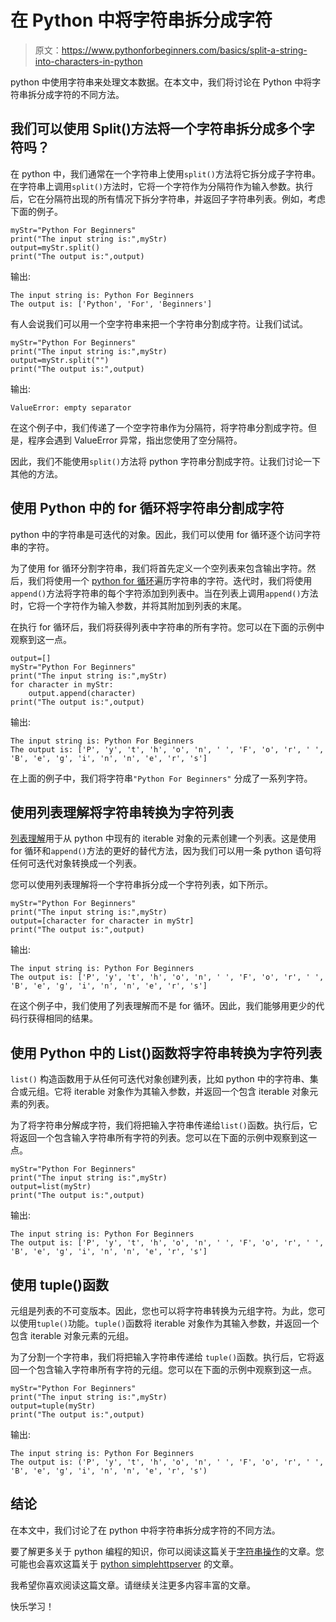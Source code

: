 # 在 Python 中将字符串拆分成字符

> 原文：<https://www.pythonforbeginners.com/basics/split-a-string-into-characters-in-python>

python 中使用字符串来处理文本数据。在本文中，我们将讨论在 Python 中将字符串拆分成字符的不同方法。

## 我们可以使用 Split()方法将一个字符串拆分成多个字符吗？

在 python 中，我们通常在一个字符串上使用`split()`方法将它拆分成子字符串。在字符串上调用`split()`方法时，它将一个字符作为分隔符作为输入参数。执行后，它在分隔符出现的所有情况下拆分字符串，并返回子字符串列表。例如，考虑下面的例子。

```
myStr="Python For Beginners"
print("The input string is:",myStr)
output=myStr.split()
print("The output is:",output)
```

输出:

```
The input string is: Python For Beginners
The output is: ['Python', 'For', 'Beginners']
```

有人会说我们可以用一个空字符串来把一个字符串分割成字符。让我们试试。

```
myStr="Python For Beginners"
print("The input string is:",myStr)
output=myStr.split("")
print("The output is:",output)
```

输出:

```
ValueError: empty separator
```

在这个例子中，我们传递了一个空字符串作为分隔符，将字符串分割成字符。但是，程序会遇到 ValueError 异常，指出您使用了空分隔符。

因此，我们不能使用`split()`方法将 python 字符串分割成字符。让我们讨论一下其他的方法。

## 使用 Python 中的 for 循环将字符串分割成字符

python 中的字符串是可迭代的对象。因此，我们可以使用 for 循环逐个访问字符串的字符。

为了使用 for 循环分割字符串，我们将首先定义一个空列表来包含输出字符。然后，我们将使用一个 [python for 循环](https://www.pythonforbeginners.com/loops/for-while-and-nested-loops-in-python)遍历字符串的字符。迭代时，我们将使用`append()`方法将字符串的每个字符添加到列表中。当在列表上调用`append()`方法时，它将一个字符作为输入参数，并将其附加到列表的末尾。

在执行 for 循环后，我们将获得列表中字符串的所有字符。您可以在下面的示例中观察到这一点。

```
output=[]
myStr="Python For Beginners"
print("The input string is:",myStr)
for character in myStr:
    output.append(character)
print("The output is:",output) 
```

输出:

```
The input string is: Python For Beginners
The output is: ['P', 'y', 't', 'h', 'o', 'n', ' ', 'F', 'o', 'r', ' ', 'B', 'e', 'g', 'i', 'n', 'n', 'e', 'r', 's']
```

在上面的例子中，我们将字符串`"Python For Beginners"` 分成了一系列字符。

## 使用列表理解将字符串转换为字符列表

[列表理解](https://www.pythonforbeginners.com/basics/list-comprehensions-in-python)用于从 python 中现有的 iterable 对象的元素创建一个列表。这是使用 for 循环和`append()`方法的更好的替代方法，因为我们可以用一条 python 语句将任何可迭代对象转换成一个列表。

您可以使用列表理解将一个字符串拆分成一个字符列表，如下所示。

```
myStr="Python For Beginners"
print("The input string is:",myStr)
output=[character for character in myStr]
print("The output is:",output)
```

输出:

```
The input string is: Python For Beginners
The output is: ['P', 'y', 't', 'h', 'o', 'n', ' ', 'F', 'o', 'r', ' ', 'B', 'e', 'g', 'i', 'n', 'n', 'e', 'r', 's']
```

在这个例子中，我们使用了列表理解而不是 for 循环。因此，我们能够用更少的代码行获得相同的结果。

## 使用 Python 中的 List()函数将字符串转换为字符列表

`list()` 构造函数用于从任何可迭代对象创建列表，比如 python 中的字符串、集合或元组。它将 iterable 对象作为其输入参数，并返回一个包含 iterable 对象元素的列表。

为了将字符串分解成字符，我们将把输入字符串传递给`list()`函数。执行后，它将返回一个包含输入字符串所有字符的列表。您可以在下面的示例中观察到这一点。

```
myStr="Python For Beginners"
print("The input string is:",myStr)
output=list(myStr)
print("The output is:",output)
```

输出:

```
The input string is: Python For Beginners
The output is: ['P', 'y', 't', 'h', 'o', 'n', ' ', 'F', 'o', 'r', ' ', 'B', 'e', 'g', 'i', 'n', 'n', 'e', 'r', 's']
```

## 使用 tuple()函数

元组是列表的不可变版本。因此，您也可以将字符串转换为元组字符。为此，您可以使用`tuple()`功能。`tuple()`函数将 iterable 对象作为其输入参数，并返回一个包含 iterable 对象元素的元组。

为了分割一个字符串，我们将把输入字符串传递给 `tuple()`函数。执行后，它将返回一个包含输入字符串所有字符的元组。您可以在下面的示例中观察到这一点。

```
myStr="Python For Beginners"
print("The input string is:",myStr)
output=tuple(myStr)
print("The output is:",output)
```

输出:

```
The input string is: Python For Beginners
The output is: ('P', 'y', 't', 'h', 'o', 'n', ' ', 'F', 'o', 'r', ' ', 'B', 'e', 'g', 'i', 'n', 'n', 'e', 'r', 's')
```

## 结论

在本文中，我们讨论了在 python 中将字符串拆分成字符的不同方法。

要了解更多关于 python 编程的知识，你可以阅读这篇关于[字符串操作](https://www.pythonforbeginners.com/basics/string-manipulation-in-python)的文章。您可能也会喜欢这篇关于 [python simplehttpserver](https://www.pythonforbeginners.com/modules-in-python/how-to-use-simplehttpserver) 的文章。

我希望你喜欢阅读这篇文章。请继续关注更多内容丰富的文章。

快乐学习！